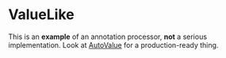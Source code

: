 # ValueLike

This is an __example__ of an annotation processor, __not__ a serious
implementation. Look at [AutoValue](https://github.com/google/auto/tree/master/value)
for a production-ready thing.

